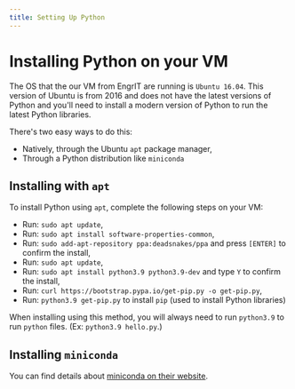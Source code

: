 ```yaml
---
title: Setting Up Python
---
```


# Installing Python on your VM

The OS that the our VM from EngrIT are running is `Ubuntu 16.04`.  This version of Ubuntu is from 2016 and does not have the latest versions of Python and you'll need to install a modern version of Python to run the latest Python libraries.

There's two easy ways to do this:
- Natively, through the Ubuntu `apt` package manager,
- Through a Python distribution like `miniconda`


## Installing with `apt`

To install Python using `apt`, complete the following steps on your VM:

- Run: `sudo apt update`,
- Run: `sudo apt install software-properties-common`,
- Run: `sudo add-apt-repository ppa:deadsnakes/ppa` and press `[ENTER]` to confirm the install,
- Run: `sudo apt update`,
- Run: `sudo apt install python3.9 python3.9-dev` and type `Y` to confirm the install,
- Run: `curl https://bootstrap.pypa.io/get-pip.py -o get-pip.py`,
- Run: `python3.9 get-pip.py` to install `pip` (used to install Python libraries)

When installing using this method, you will always need to run `python3.9` to run `python` files.  (Ex: `python3.9 hello.py`.)


## Installing `miniconda`

You can find details about [miniconda on their website](https://docs.conda.io/en/latest/miniconda.html).
